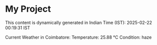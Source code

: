 # My Project

This content is dynamically generated in Indian Time (IST): 2025-02-22 00:19:31 IST


Current Weather in Coimbatore:
Temperature: 25.88 °C
Condition: haze
